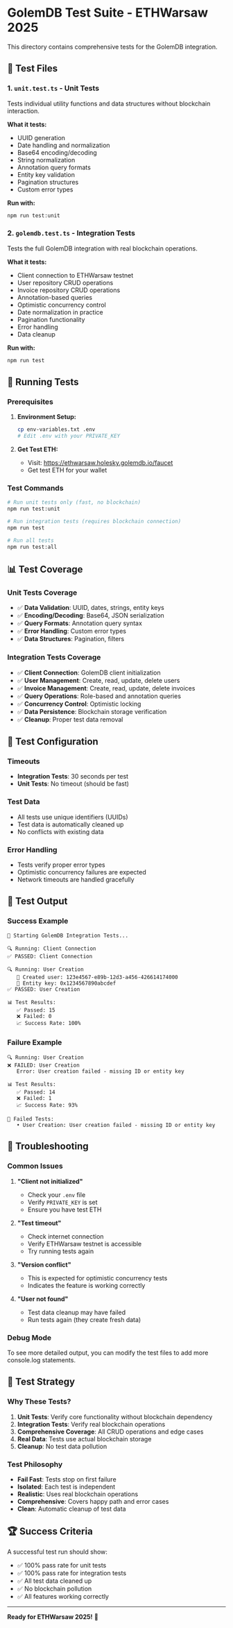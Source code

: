 # GolemDB Test Suite - ETHWarsaw 2025

This directory contains comprehensive tests for the GolemDB integration.

## 🧪 Test Files

### 1. `unit.test.ts` - Unit Tests
Tests individual utility functions and data structures without blockchain interaction.

**What it tests:**
- UUID generation
- Date handling and normalization
- Base64 encoding/decoding
- String normalization
- Annotation query formats
- Entity key validation
- Pagination structures
- Custom error types

**Run with:**
```bash
npm run test:unit
```

### 2. `golemdb.test.ts` - Integration Tests
Tests the full GolemDB integration with real blockchain operations.

**What it tests:**
- Client connection to ETHWarsaw testnet
- User repository CRUD operations
- Invoice repository CRUD operations
- Annotation-based queries
- Optimistic concurrency control
- Date normalization in practice
- Pagination functionality
- Error handling
- Data cleanup

**Run with:**
```bash
npm run test
```

## 🚀 Running Tests

### Prerequisites
1. **Environment Setup:**
   ```bash
   cp env-variables.txt .env
   # Edit .env with your PRIVATE_KEY
   ```

2. **Get Test ETH:**
   - Visit: https://ethwarsaw.holesky.golemdb.io/faucet
   - Get test ETH for your wallet

### Test Commands

```bash
# Run unit tests only (fast, no blockchain)
npm run test:unit

# Run integration tests (requires blockchain connection)
npm run test

# Run all tests
npm run test:all
```

## 📊 Test Coverage

### Unit Tests Coverage
- ✅ **Data Validation**: UUID, dates, strings, entity keys
- ✅ **Encoding/Decoding**: Base64, JSON serialization
- ✅ **Query Formats**: Annotation query syntax
- ✅ **Error Handling**: Custom error types
- ✅ **Data Structures**: Pagination, filters

### Integration Tests Coverage
- ✅ **Client Connection**: GolemDB client initialization
- ✅ **User Management**: Create, read, update, delete users
- ✅ **Invoice Management**: Create, read, update, delete invoices
- ✅ **Query Operations**: Role-based and annotation queries
- ✅ **Concurrency Control**: Optimistic locking
- ✅ **Data Persistence**: Blockchain storage verification
- ✅ **Cleanup**: Proper test data removal

## 🔧 Test Configuration

### Timeouts
- **Integration Tests**: 30 seconds per test
- **Unit Tests**: No timeout (should be fast)

### Test Data
- All tests use unique identifiers (UUIDs)
- Test data is automatically cleaned up
- No conflicts with existing data

### Error Handling
- Tests verify proper error types
- Optimistic concurrency failures are expected
- Network timeouts are handled gracefully

## 📝 Test Output

### Success Example
```
🧪 Starting GolemDB Integration Tests...

🔍 Running: Client Connection
✅ PASSED: Client Connection

🔍 Running: User Creation
   👤 Created user: 123e4567-e89b-12d3-a456-426614174000
   🔑 Entity key: 0x1234567890abcdef
✅ PASSED: User Creation

📊 Test Results:
   ✅ Passed: 15
   ❌ Failed: 0
   📈 Success Rate: 100%
```

### Failure Example
```
🔍 Running: User Creation
❌ FAILED: User Creation
   Error: User creation failed - missing ID or entity key

📊 Test Results:
   ✅ Passed: 14
   ❌ Failed: 1
   📈 Success Rate: 93%

🚨 Failed Tests:
   • User Creation: User creation failed - missing ID or entity key
```

## 🐛 Troubleshooting

### Common Issues

1. **"Client not initialized"**
   - Check your `.env` file
   - Verify `PRIVATE_KEY` is set
   - Ensure you have test ETH

2. **"Test timeout"**
   - Check internet connection
   - Verify ETHWarsaw testnet is accessible
   - Try running tests again

3. **"Version conflict"**
   - This is expected for optimistic concurrency tests
   - Indicates the feature is working correctly

4. **"User not found"**
   - Test data cleanup may have failed
   - Run tests again (they create fresh data)

### Debug Mode
To see more detailed output, you can modify the test files to add more console.log statements.

## 🎯 Test Strategy

### Why These Tests?
1. **Unit Tests**: Verify core functionality without blockchain dependency
2. **Integration Tests**: Verify real blockchain operations
3. **Comprehensive Coverage**: All CRUD operations and edge cases
4. **Real Data**: Tests use actual blockchain storage
5. **Cleanup**: No test data pollution

### Test Philosophy
- **Fail Fast**: Tests stop on first failure
- **Isolated**: Each test is independent
- **Realistic**: Uses real blockchain operations
- **Comprehensive**: Covers happy path and error cases
- **Clean**: Automatic cleanup of test data

## 🏆 Success Criteria

A successful test run should show:
- ✅ 100% pass rate for unit tests
- ✅ 100% pass rate for integration tests
- ✅ All test data cleaned up
- ✅ No blockchain pollution
- ✅ All features working correctly

---

**Ready for ETHWarsaw 2025!** 🚀
